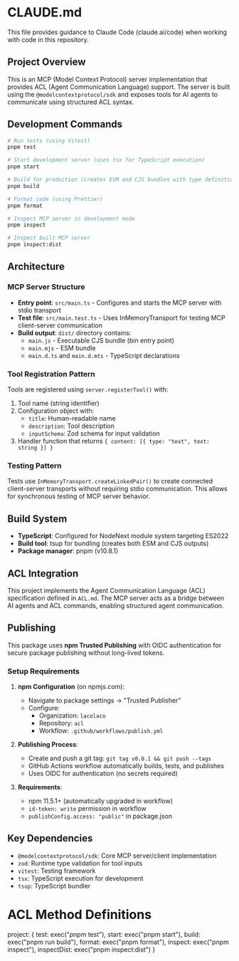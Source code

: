 # CLAUDE.md

This file provides guidance to Claude Code (claude.ai/code) when working with code in this repository.

## Project Overview

This is an MCP (Model Context Protocol) server implementation that provides ACL (Agent Communication Language) support. The server is built using the `@modelcontextprotocol/sdk` and exposes tools for AI agents to communicate using structured ACL syntax.

## Development Commands

```bash
# Run tests (using Vitest)
pnpm test

# Start development server (uses tsx for TypeScript execution)
pnpm start

# Build for production (creates ESM and CJS bundles with type definitions)
pnpm build

# Format code (using Prettier)
pnpm format

# Inspect MCP server in development mode
pnpm inspect

# Inspect built MCP server
pnpm inspect:dist
```

## Architecture

### MCP Server Structure

- **Entry point**: `src/main.ts` - Configures and starts the MCP server with stdio transport
- **Test file**: `src/main.test.ts` - Uses InMemoryTransport for testing MCP client-server communication
- **Build output**: `dist/` directory contains:
  - `main.js` - Executable CJS bundle (bin entry point)
  - `main.mjs` - ESM bundle
  - `main.d.ts` and `main.d.mts` - TypeScript declarations

### Tool Registration Pattern

Tools are registered using `server.registerTool()` with:
1. Tool name (string identifier)
2. Configuration object with:
   - `title`: Human-readable name
   - `description`: Tool description
   - `inputSchema`: Zod schema for input validation
3. Handler function that returns `{ content: [{ type: "text", text: string }] }`

### Testing Pattern

Tests use `InMemoryTransport.createLinkedPair()` to create connected client-server transports without requiring stdio communication. This allows for synchronous testing of MCP server behavior.

## Build System

- **TypeScript**: Configured for NodeNext module system targeting ES2022
- **Build tool**: tsup for bundling (creates both ESM and CJS outputs)
- **Package manager**: pnpm (v10.8.1)

## ACL Integration

This project implements the Agent Communication Language (ACL) specification defined in `ACL.md`. The MCP server acts as a bridge between AI agents and ACL commands, enabling structured agent communication.

## Publishing

This package uses **npm Trusted Publishing** with OIDC authentication for secure package publishing without long-lived tokens.

### Setup Requirements

1. **npm Configuration** (on npmjs.com):
   - Navigate to package settings → "Trusted Publisher"
   - Configure:
     - Organization: `lacolaco`
     - Repository: `acl`
     - Workflow: `.github/workflows/publish.yml`

2. **Publishing Process**:
   - Create and push a git tag: `git tag v0.0.1 && git push --tags`
   - GitHub Actions workflow automatically builds, tests, and publishes
   - Uses OIDC for authentication (no secrets required)

3. **Requirements**:
   - npm 11.5.1+ (automatically upgraded in workflow)
   - `id-token: write` permission in workflow
   - `publishConfig.access: "public"` in package.json

## Key Dependencies

- `@modelcontextprotocol/sdk`: Core MCP server/client implementation
- `zod`: Runtime type validation for tool inputs
- `vitest`: Testing framework
- `tsx`: TypeScript execution for development
- `tsup`: TypeScript bundler

# ACL Method Definitions

project: {
  test: exec("pnpm test"),
  start: exec("pnpm start"),
  build: exec("pnpm run build"),
  format: exec("pnpm format"),
  inspect: exec("pnpm inspect"),
  inspectDist: exec("pnpm inspect:dist")
}
